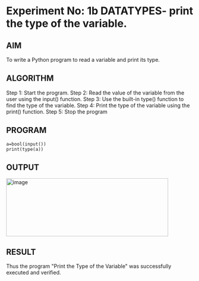 # Experiment No: 1b DATATYPES- print the type of the variable.

## AIM 
To write a Python program to read a variable and print its type.
## ALGORITHM  
Step 1: Start the program.
Step 2: Read the value of the variable from the user using the input() function.
Step 3: Use the built-in type() function to find the type of the variable.
Step 4: Print the type of the variable using the print() function.
Step 5: Stop the program

## PROGRAM
```
a=bool(input())
print(type(a))
```

## OUTPUT
<img width="436" height="156" alt="image" src="https://github.com/user-attachments/assets/e1dc9a06-fa05-416e-a2c9-9b89819de8fe" />


## RESULT
Thus the program "Print the Type of the Variable" was successfully executed and verified.
